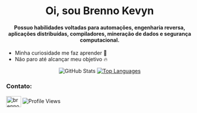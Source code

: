 <h1 align="center">Oi, sou Brenno Kevyn</h1>
<h4 align="center">Possuo habilidades voltadas para automações, engenharia reversa, aplicações distribuídas, compiladores, mineração de dados e segurança computacional.</h4>

- Minha curiosidade me faz aprender 🧐
- Não paro até alcançar meu objetivo 🔥



<div align="center" display="flex">
<img src="https://github-readme-stats.vercel.app/api?username=BrennoKM&theme=dark&show_icons=true" alt="GitHub Stats">
<a href="https://github.com/BrennoKM/github-readme-stats">
<img src="https://github-readme-stats.vercel.app/api/top-langs/?username=BrennoKM&hide_progress=false&theme=dark&show_icons=true&locale=en&layout=compact&langs_count=10" alt="Top Languages">
</a>

</div>


<h3 align="left">Contato:</h3>
<p align="left">

<a href="https://www.linkedin.com/in/brenno-kevyn/" target="blank"><img align="center" src="https://raw.githubusercontent.com/rahuldkjain/github-profile-readme-generator/master/src/images/icons/Social/linked-in-alt.svg" alt="brenno-kevyn" height="30" width="40" /></a>
<img src="https://komarev.com/ghpvc/?username=BrennoKM&color=blueviolet" alt="Profile Views">
</p>

 
</div>
